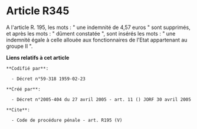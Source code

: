 # Article R345

A l'article R. 195, les mots : " une indemnité de 4,57 euros " sont supprimés, et après les mots : " dûment constatée ", sont
insérés les mots : " une indemnité égale à celle allouée aux fonctionnaires de l'Etat appartenant au groupe II ".

**Liens relatifs à cet article**

	**Codifié par**:

	  - Décret n°59-318 1959-02-23

	**Créé par**:

	  - Décret n°2005-404 du 27 avril 2005 - art. 11 () JORF 30 avril 2005

	**Cite**:

	  - Code de procédure pénale - art. R195 (V)

